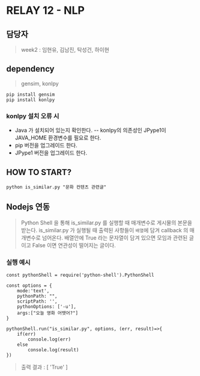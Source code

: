 # RELAY 12 - NLP

## 담당자

> week2 : 임현유, 김남진, 탁성건, 하이현

## dependency

> gensim, konlpy

```
pip install gensim
pip install konlpy
```

### konlpy 설치 오류 시
- Java 가 설치되어 있는지 확인한다.
-- konlpy의 의존성인 JPype1이 JAVA_HOME 환경변수를 필요로 한다.
- pip 버전을 업그레이드 한다.
- JPype1 버전을 업그레이드 한다. 

## HOW TO START?
```
python is_similar.py "문화 컨텐츠 관련글"
```

## Nodejs 연동
> Python Shell 을 통해 is_similar.py 를 실행할 때 매개변수로 게시물의 본문을 받는다.
> is_similar.py 가 실행될 때 출력된 사항들이 `배열`에 담겨 callback 의 매개변수로 넘어온다.
> 배열안에 True 라는 문자열이 담겨 있으면 모임과 관련된 글이고
> False 이면 연관성이 떨어지는 글이다.

### 실행 예시
```
const pythonShell = require('python-shell').PythonShell

const options = {
    mode:'text',
    pythonPath: "",
    scriptPath: '',
    pythonOptions: ['-u'],
    args:["오늘 영화 어땟어?"]
}

pythonShell.run("is_similar.py", options, (err, result)=>{
    if(err)
        console.log(err)
    else
        console.log(result)
})
```

> 출력 결과 : [ 'True' ]